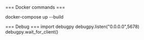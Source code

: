 === Docker commands ===

docker-compose up --build

=== Debug ===
import debugpy
debugpy.listen("0.0.0.0",5678)
debugpy.wait_for_client()
